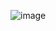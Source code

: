 ![image](https://github.com/adrienhoff/ArcGIS2CoT/assets/167592013/150422a7-4059-4e01-900a-79ae2947904c)
